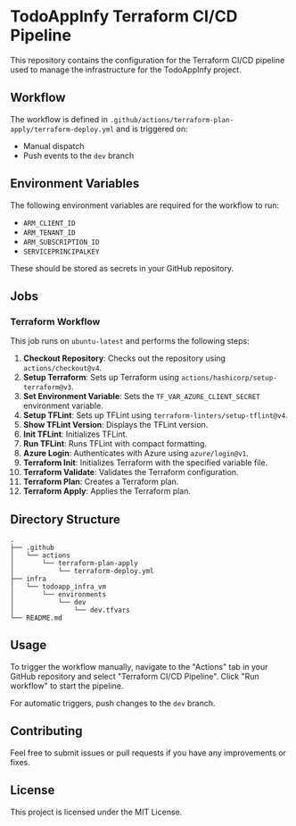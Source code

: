# TodoAppInfy Terraform CI/CD Pipeline

This repository contains the configuration for the Terraform CI/CD pipeline used to manage the infrastructure for the TodoAppInfy project.

## Workflow

The workflow is defined in `.github/actions/terraform-plan-apply/terraform-deploy.yml` and is triggered on:
- Manual dispatch
- Push events to the `dev` branch

## Environment Variables

The following environment variables are required for the workflow to run:
- `ARM_CLIENT_ID`
- `ARM_TENANT_ID`
- `ARM_SUBSCRIPTION_ID`
- `SERVICEPRINCIPALKEY`

These should be stored as secrets in your GitHub repository.

## Jobs

### Terraform Workflow

This job runs on `ubuntu-latest` and performs the following steps:
1. **Checkout Repository**: Checks out the repository using `actions/checkout@v4`.
2. **Setup Terraform**: Sets up Terraform using `actions/hashicorp/setup-terraform@v3`.
3. **Set Environment Variable**: Sets the `TF_VAR_AZURE_CLIENT_SECRET` environment variable.
4. **Setup TFLint**: Sets up TFLint using `terraform-linters/setup-tflint@v4`.
5. **Show TFLint Version**: Displays the TFLint version.
6. **Init TFLint**: Initializes TFLint.
7. **Run TFLint**: Runs TFLint with compact formatting.
8. **Azure Login**: Authenticates with Azure using `azure/login@v1`.
9. **Terraform Init**: Initializes Terraform with the specified variable file.
10. **Terraform Validate**: Validates the Terraform configuration.
11. **Terraform Plan**: Creates a Terraform plan.
12. **Terraform Apply**: Applies the Terraform plan.

## Directory Structure

```
.
├── .github
│   └── actions
│       └── terraform-plan-apply
│           └── terraform-deploy.yml
├── infra
│   └── todoapp_infra_vm
│       └── environments
│           └── dev
│               └── dev.tfvars
└── README.md
```

## Usage

To trigger the workflow manually, navigate to the "Actions" tab in your GitHub repository and select "Terraform CI/CD Pipeline". Click "Run workflow" to start the pipeline.

For automatic triggers, push changes to the `dev` branch.

## Contributing

Feel free to submit issues or pull requests if you have any improvements or fixes.

## License

This project is licensed under the MIT License.
